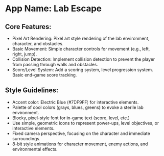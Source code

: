 # **App Name**: Lab Escape

## Core Features:

- Pixel Art Rendering: Pixel art style rendering of the lab environment, character, and obstacles.
- Basic Movement: Simple character controls for movement (e.g., left, right, jump).
- Collision Detection: Implement collision detection to prevent the player from passing through walls and obstacles.
- Score/Level System: Add a scoring system, level progression system. Basic end-game score tracking.

## Style Guidelines:

- Accent color: Electric Blue (#7DF9FF) for interactive elements.
- Palette of cool colors (grays, blues, greens) to evoke a sterile lab environment.
- Blocky, pixel-style font for in-game text (score, level, etc.)
- Use simple, geometric icons to represent power-ups, level objectives, or interactive elements.
- Fixed camera perspective, focusing on the character and immediate surroundings.
- 8-bit style animations for character movement, enemy actions, and environmental effects.